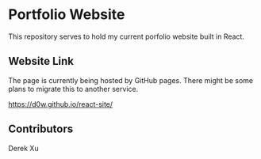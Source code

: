 # Portfolio Website

This repository serves to hold my current porfolio website built in React.

## Website Link
The page is currently being hosted by GitHub pages. There might be some plans to migrate this to another service.

https://d0w.github.io/react-site/

## Contributors
Derek Xu
